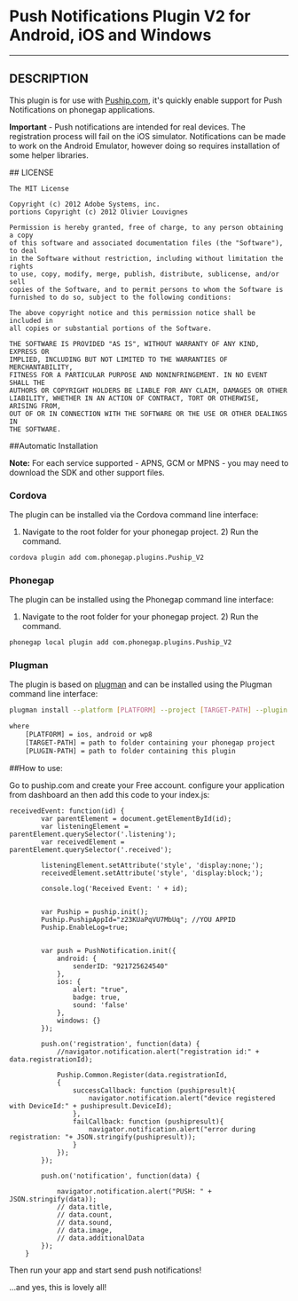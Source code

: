 # Push Notifications Plugin V2 for Android, iOS and Windows

---

## DESCRIPTION

This plugin is for use with [Puship.com](http://www.puship.com), it's quickly enable support for Push Notifications on phonegap applications.

**Important** - Push notifications are intended for real devices. The registration process will fail on the iOS simulator. Notifications can be made to work on the Android Emulator, however doing so requires installation of some helper libraries.



##<a name="license"></a> LICENSE

	The MIT License

	Copyright (c) 2012 Adobe Systems, inc.
	portions Copyright (c) 2012 Olivier Louvignes

	Permission is hereby granted, free of charge, to any person obtaining a copy
	of this software and associated documentation files (the "Software"), to deal
	in the Software without restriction, including without limitation the rights
	to use, copy, modify, merge, publish, distribute, sublicense, and/or sell
	copies of the Software, and to permit persons to whom the Software is
	furnished to do so, subject to the following conditions:

	The above copyright notice and this permission notice shall be included in
	all copies or substantial portions of the Software.

	THE SOFTWARE IS PROVIDED "AS IS", WITHOUT WARRANTY OF ANY KIND, EXPRESS OR
	IMPLIED, INCLUDING BUT NOT LIMITED TO THE WARRANTIES OF MERCHANTABILITY,
	FITNESS FOR A PARTICULAR PURPOSE AND NONINFRINGEMENT. IN NO EVENT SHALL THE
	AUTHORS OR COPYRIGHT HOLDERS BE LIABLE FOR ANY CLAIM, DAMAGES OR OTHER
	LIABILITY, WHETHER IN AN ACTION OF CONTRACT, TORT OR OTHERWISE, ARISING FROM,
	OUT OF OR IN CONNECTION WITH THE SOFTWARE OR THE USE OR OTHER DEALINGS IN
	THE SOFTWARE.




##<a name="automatic_installation"></a>Automatic Installation


**Note:** For each service supported - APNS, GCM or MPNS - you may need to download the SDK and other support files.

### Cordova

The plugin can be installed via the Cordova command line interface:

1) Navigate to the root folder for your phonegap project. 2) Run the command.

```sh
cordova plugin add com.phonegap.plugins.Puship_V2
```

### Phonegap

The plugin can be installed using the Phonegap command line interface:

1) Navigate to the root folder for your phonegap project. 2) Run the command.

```sh
phonegap local plugin add com.phonegap.plugins.Puship_V2
```

### Plugman

The plugin is based on [plugman](https://github.com/apache/cordova-plugman) and can be installed using the Plugman command line interface:

```sh
plugman install --platform [PLATFORM] --project [TARGET-PATH] --plugin [PLUGIN-PATH]

where
	[PLATFORM] = ios, android or wp8
	[TARGET-PATH] = path to folder containing your phonegap project
	[PLUGIN-PATH] = path to folder containing this plugin
```

##<a name="automatic_installation"></a>How to use:

Go to puship.com and create your Free account. configure your application from dashboard an then add this code to your index.js:


```
receivedEvent: function(id) {
        var parentElement = document.getElementById(id);
        var listeningElement = parentElement.querySelector('.listening');
        var receivedElement = parentElement.querySelector('.received');
		
        listeningElement.setAttribute('style', 'display:none;');
        receivedElement.setAttribute('style', 'display:block;');

        console.log('Received Event: ' + id);
		
		
		var Puship = puship.init();
		Puship.PushipAppId="z23KUaPqVU7MbUq"; //YOU APPID
		Puship.EnableLog=true;
		
	
 		var push = PushNotification.init({
			android: {
				senderID: "921725624540" 
			},
			ios: {
				alert: "true",
				badge: true,
				sound: 'false'
			},
			windows: {}
		});
		
		push.on('registration', function(data) {
			//navigator.notification.alert("registration id:" + data.registrationId);
	
			Puship.Common.Register(data.registrationId,
			{
				successCallback: function (pushipresult){
					navigator.notification.alert("device registered with DeviceId:" + pushipresult.DeviceId);
				},
				failCallback: function (pushipresult){
					navigator.notification.alert("error during registration: "+ JSON.stringify(pushipresult));
				}
			});
		});
		
		push.on('notification', function(data) {
			
			navigator.notification.alert("PUSH: " + JSON.stringify(data));
			// data.title,
			// data.count,
			// data.sound,
			// data.image,
			// data.additionalData
		});
	}
```

Then run your app and start send push notifications!

...and yes, this is lovely all!

